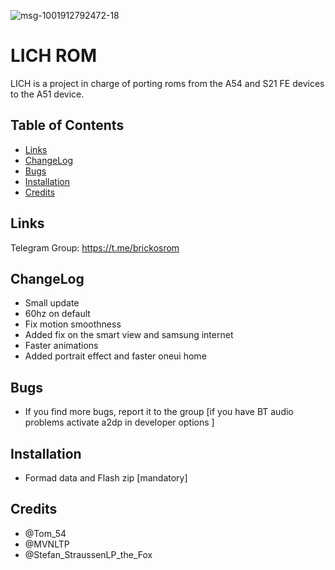 ![msg-1001912792472-18](https://github.com/TOMMYGUISEPE/LICH-ROM/assets/160074680/ba68ed61-ee8f-4fd5-af5c-0054f72d9ea9)

# LICH ROM
LICH is a project in charge of porting roms from the A54 and S21 FE devices to the A51 device. 

## Table of Contents
- [Links](#links)
- [ChangeLog](#changelog)
- [Bugs](#bugs)
- [Installation](#installation)
- [Credits](#credits)

## Links
Telegram Group: https://t.me/brickosrom

## ChangeLog
- Small update
- 60hz on default
- Fix motion smoothness
- Added fix on the smart view and samsung internet
- Faster animations
- Added portrait effect and faster oneui home

## Bugs
- If you find more bugs, report it to the group [if you have BT audio problems activate a2dp in developer options ]

## Installation
- Formad data and Flash zip [mandatory]

## Credits
- @Tom_54
- @MVNLTP 
- @Stefan_StraussenLP_the_Fox
